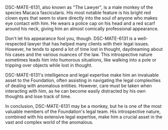 DSC-MATE-6131, also known as "The Lawyer", is a male monkey of the species Macaca fascicularis. His most notable feature is his bright red clown eyes that seem to stare directly into the soul of anyone who makes eye contact with him. He wears a police cap on his head and a red scarf around his neck, giving him an almost comically professional appearance.

Don't let his appearance fool you, though. DSC-MATE-6131 is a well-respected lawyer that has helped many clients with their legal issues. However, he tends to spend a lot of time lost in thought, daydreaming about his cases and the various nuances of the law. This introspective nature sometimes leads him into humorous situations, like walking into a pole or tripping over objects while lost in thought.

DSC-MATE-6131's intelligence and legal expertise make him an invaluable asset to the Foundation, often assisting in navigating the legal complexities of dealing with anomalous entities. However, care must be taken when interacting with him, as he can become easily distracted by his own thoughts and lose track of time.

In conclusion, DSC-MATE-6131 may be a monkey, but he is one of the most valuable members of the Foundation's legal team. His introspective nature, combined with his extensive legal expertise, make him a crucial asset in the vast and complex world of the anomalous.